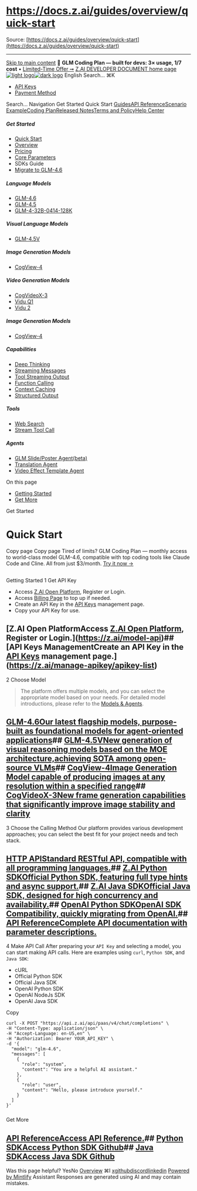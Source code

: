 # https://docs.z.ai/guides/overview/quick-start

Source: [https://docs.z.ai/guides/overview/quick-start](https://docs.z.ai/guides/overview/quick-start)

---

[Skip to main content](https://docs.z.ai/guides/overview/quick-start#content-area)
🚀 **GLM Coding Plan — built for devs: 3× usage, 1/7 cost** • [Limited-Time Offer ➞](https://z.ai/subscribe?utm_campaign=Platform_Ops&_channel_track_key=DaprgHIc)
[Z.AI DEVELOPER DOCUMENT home page![light logo](https://mintcdn.com/zhipu-32152247/B_E8wI-eiNa1QlPV/logo/dark.svg?fit=max&auto=format&n=B_E8wI-eiNa1QlPV&q=85&s=75deefa9dea5bdbc84d4da68885c267f)![dark logo](https://mintcdn.com/zhipu-32152247/B_E8wI-eiNa1QlPV/logo/light.svg?fit=max&auto=format&n=B_E8wI-eiNa1QlPV&q=85&s=c1ecf1af358fa8eeab8c06052337f8f6)](https://z.ai/model-api)
English
Search...
⌘K
  * [API Keys](https://z.ai/manage-apikey/apikey-list)
  * [Payment Method](https://z.ai/manage-apikey/billing)


Search...
Navigation
Get Started
Quick Start
[Guides](https://docs.z.ai/guides/overview/quick-start)[API Reference](https://docs.z.ai/api-reference/introduction)[Scenario Example](https://docs.z.ai/scenario-example/develop-tools/claude)[Coding Plan](https://docs.z.ai/devpack/overview)[Released Notes](https://docs.z.ai/release-notes/new-released)[Terms and Policy](https://docs.z.ai/legal-agreement/privacy-policy)[Help Center](https://docs.z.ai/help/faq)
##### Get Started
  * [Quick Start](https://docs.z.ai/guides/overview/quick-start)
  * [Overview](https://docs.z.ai/guides/overview/overview)
  * [Pricing](https://docs.z.ai/guides/overview/pricing)
  * [Core Parameters](https://docs.z.ai/guides/overview/concept-param)
  * SDKs Guide
  * [Migrate to GLM-4.6](https://docs.z.ai/guides/overview/migrate-to-glm-4.6)


##### Language Models
  * [GLM-4.6](https://docs.z.ai/guides/llm/glm-4.6)
  * [GLM-4.5](https://docs.z.ai/guides/llm/glm-4.5)
  * [GLM-4-32B-0414-128K](https://docs.z.ai/guides/llm/glm-4-32b-0414-128k)


##### Visual Language Models
  * [GLM-4.5V](https://docs.z.ai/guides/vlm/glm-4.5v)


##### Image Generation Models
  * [CogView-4](https://docs.z.ai/guides/image/cogview-4)


##### Video Generation Models
  * [CogVideoX-3](https://docs.z.ai/guides/video/cogvideox-3)
  * [Vidu Q1](https://docs.z.ai/guides/video/vidu-q1)
  * [Vidu 2](https://docs.z.ai/guides/video/vidu2)


##### Image Generation Models
  * [CogView-4](https://docs.z.ai/guides/image/cogview-4)


##### Capabilities
  * [Deep Thinking](https://docs.z.ai/guides/capabilities/thinking)
  * [Streaming Messages](https://docs.z.ai/guides/capabilities/streaming)
  * [Tool Streaming Output](https://docs.z.ai/guides/capabilities/stream-tool)
  * [Function Calling](https://docs.z.ai/guides/capabilities/function-calling)
  * [Context Caching](https://docs.z.ai/guides/capabilities/cache)
  * [Structured Output](https://docs.z.ai/guides/capabilities/struct-output)


##### Tools
  * [Web Search](https://docs.z.ai/guides/tools/web-search)
  * [Stream Tool Call](https://docs.z.ai/guides/tools/stream-tool)


##### Agents
  * [GLM Slide/Poster Agent(beta)](https://docs.z.ai/guides/agents/slide)
  * [Translation Agent](https://docs.z.ai/guides/agents/translation)
  * [Video Effect Template Agent](https://docs.z.ai/guides/agents/video-template)


On this page
  * [Getting Started](https://docs.z.ai/guides/overview/quick-start#getting-started)
  * [Get More](https://docs.z.ai/guides/overview/quick-start#get-more)


Get Started
# Quick Start
Copy page
Copy page
Tired of limits? GLM Coding Plan — monthly access to world-class model GLM-4.6, compatible with top coding tools like Claude Code and Cline. All from just $3/month. [Try it now →](https://z.ai/subscribe?utm_campaign=Platform_Ops&_channel_track_key=DaprgHIc)
##
[​](https://docs.z.ai/guides/overview/quick-start#getting-started)
Getting Started
1
Get API Key
  * Access [Z.AI Open Platform](https://z.ai/model-api), Register or Login.
  * Access [Billing Page](https://z.ai/manage-apikey/billing) to top up if needed.
  * Create an API Key in the [API Keys](https://z.ai/manage-apikey/apikey-list) management page.
  * Copy your API Key for use.
## [Z.AI Open PlatformAccess [Z.AI Open Platform](https://z.ai/model-api), Register or Login.](https://z.ai/model-api)## [API Keys ManagementCreate an API Key in the [API Keys](https://z.ai/manage-apikey/apikey-list) management page.](https://z.ai/manage-apikey/apikey-list)


2
Choose Model
> The platform offers multiple models, and you can select the appropriate model based on your needs. For detailed model introductions, please refer to the [Models & Agents](https://docs.z.ai/guides/overview/pricing).
## [GLM-4.6Our latest flagship models, purpose-built as foundational models for agent-oriented applications](https://docs.z.ai/guides/llm/glm-4.6)## [GLM-4.5VNew generation of visual reasoning models based on the MOE architecture,achieving SOTA among open-source VLMs](https://docs.z.ai/guides/vlm/glm-4.5v)## [CogView-4Image Generation Model capable of producing images at any resolution within a specified range](https://docs.z.ai/guides/image/cogview-4)## [CogVideoX-3New frame generation capabilities that significantly improve image stability and clarity](https://docs.z.ai/guides/video/cogvideox-3)
3
Choose the Calling Method
Our platform provides various development approaches; you can select the best fit for your project needs and tech stack.
## [HTTP APIStandard RESTful API, compatible with all programming languages.](https://docs.z.ai/guides/develop/http/introduction)## [Z.AI Python SDKOfficial Python SDK, featuring full type hints and async support.](https://docs.z.ai/guides/develop/python/introduction)## [Z.AI Java SDKOfficial Java SDK, designed for high concurrency and availability.](https://docs.z.ai/guides/develop/java/introduction)## [OpenAI Python SDKOpenAI SDK Compatibility, quickly migrating from OpenAI.](https://docs.z.ai/guides/develop/openai/python)## [API ReferenceComplete API documentation with parameter descriptions.](https://docs.z.ai/api-reference)
4
Make API Call
After preparing your `API Key` and selecting a model, you can start making API calls. Here are examples using `curl`, `Python SDK`, and `Java SDK`:
  * cURL
  * Official Python SDK
  * Official Java SDK
  * OpenAI Python SDK
  * OpenAI NodeJs SDK
  * OpenAI Java SDK


Copy
```
curl -X POST "https://api.z.ai/api/paas/v4/chat/completions" \
-H "Content-Type: application/json" \
-H "Accept-Language: en-US,en" \
-H "Authorization: Bearer YOUR_API_KEY" \
-d '{
  "model": "glm-4.6",
  "messages": [
    {
      "role": "system",
      "content": "You are a helpful AI assistant."
    },
    {
      "role": "user",
      "content": "Hello, please introduce yourself."
    }
  ]
}'

```

###
[​](https://docs.z.ai/guides/overview/quick-start#get-more)
Get More
## [API ReferenceAccess API Reference.](https://docs.z.ai/api-reference)## [Python SDKAccess Python SDK Github](https://github.com/zai-org/z-ai-sdk-python)## [Java SDKAccess Java SDK Github](https://github.com/zai-org/z-ai-sdk-java)
Was this page helpful?
YesNo
[Overview](https://docs.z.ai/guides/overview/overview)
⌘I
[x](https://x.com/Zai_org)[github](https://github.com/zai-org)[discord](https://discord.gg/QR7SARHRxK)[linkedin](https://www.linkedin.com/company/zdotai/)
[Powered by Mintlify](https://mintlify.com?utm_campaign=poweredBy&utm_medium=referral&utm_source=zhipu-32152247)
Assistant
Responses are generated using AI and may contain mistakes.
